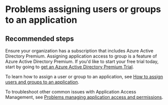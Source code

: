 <properties
 pageTitle="Problems assigning users or groups to an application"
 description="Problems assigning users or groups to an application"
 service="microsoft.aad"
 resource="Microsoft_AAD_IAM"
 authors="ajamess"
 selfHelpType="generic"
 supportTopicIds="32570977"
 productPesIds="14785,16578"
 cloudEnvironments="public"
/>

# Problems assigning users or groups to an application

## **Recommended steps**

Ensure your organization has a subscription that includes Azure Active Directory Premium. Assigning application access to group is a feature of Azure Active Directory Premium. If you'd like to start your free trial today, start by going to [get an Azure Active Directory Premium Trial](https://azure.microsoft.com/trial/get-started-active-directory/).

To learn how to assign a user or group to an application, see [How to assign users and groups to an application](https://docs.microsoft.com/azure/active-directory/application-access-assignment-how-to-add-assignment?WT.mc_id=UI_AAD_User_Groups_Problem_Assigning_Apps_Support_L2_Overview).

To troubleshoot other common issues with Application Access Management, see [Problems managing application access and permissions](https://docs.microsoft.com/azure/active-directory/active-directory-application-access-content-map?WT.mc_id=UI_AAD_User_Groups_Problem_Assigning_Apps_Support_L2_Overview).
